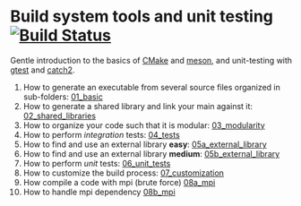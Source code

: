 # Build system tools and unit testing  [![Build Status](https://travis-ci.org/asartori86/build_system_tools.svg?branch=master)](https://travis-ci.org/asartori86/build_system_tools)

Gentle introduction to the basics of [CMake](https://cmake.org/) and [meson](http://mesonbuild.com/), and unit-testing with [gtest](https://github.com/google/googletest/) and [catch2](https://github.com/catchorg/Catch2).

1. How to generate an executable from several source files organized in sub-folders: [01_basic](./01_basic)
2. How to generate a shared library and link your main against it: [02_shared_libraries](./02_shared_libraries)
3. How to organize your code such that it is modular: [03_modularity](./03_modularity)
4. How to perform *integration* tests: [04_tests](./04_tests)
5. How to find and use an external library **easy**: [05a_external_library](./05a_external_library)
5. How to find and use an external library **medium**: [05b_external_library](./05b_external_library)
6. How to perform *unit* tests: [06_unit_tests](./06_unit_tests)
7. How to customize the build process: [07_customization](./07_customization)
8. How compile a code with mpi (brute force) [08a_mpi](./08a_mpi)
9. How to handle mpi dependency [08b_mpi](./08b_mpi)

